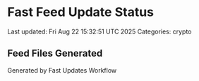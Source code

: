 # Fast Feed Update Status
Last updated: Fri Aug 22 15:32:51 UTC 2025
Categories: crypto

## Feed Files Generated

Generated by Fast Updates Workflow
